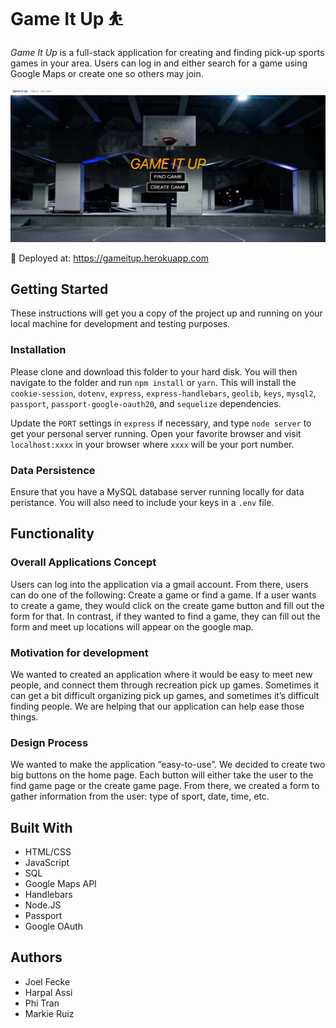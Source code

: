 # Game It Up ⛹️‍

*Game It Up* is a full-stack application for creating and finding pick-up sports games in your area. Users can log in and either search for a game using Google Maps or create one so others may join. 

![screenshot](public/screenshot.png)

🚀 Deployed at: https://gameitup.herokuapp.com 

## Getting Started

These instructions will get you a copy of the project up and running on your local machine for development and testing purposes.

### Installation

Please clone and download this folder to your hard disk. You will then navigate to the folder and run `npm install` or `yarn`. This will install the `cookie-session`, `dotenv`, `express`, `express-handlebars`, `geolib`, `keys`, `mysql2`, `passport`, `passport-google-oauth20`, and `sequelize` dependencies. 

Update the `PORT` settings in `express` if necessary, and type `node server` to get your personal server running. Open your favorite browser and visit `localhost:xxxx` in your browser where `xxxx` will be your port number. 

### Data Persistence

Ensure that you have a MySQL database server running locally for data peristance. You will also need to include your keys in a `.env` file.

## Functionality

### Overall Applications Concept

Users can log into the application via a gmail account. From there, users can do one of the following: Create a game or find a game. If a user wants to create a game, they would click on the create game button and fill out the form for that. In contrast, if they wanted to find a game, they can fill out the form and meet up locations will appear on the google map.

### Motivation for development

We wanted to created an application where it would be easy to meet new people, and connect them through recreation pick up games. Sometimes it can get a bit difficult organizing pick up games, and sometimes it’s difficult finding people. We are helping that our application can help ease those things.

### Design Process

We wanted to make the application “easy-to-use”. We decided to create two big buttons on the home page. Each button will either take the user to the find game page or the create game page. From there, we created a form to gather information from the user: type of sport, date, time, etc.

## Built With

- HTML/CSS
- JavaScript
- SQL
- Google Maps API
- Handlebars
- Node.JS
- Passport
- Google OAuth

## Authors

- Joel Fecke
- Harpal Assi
- Phi Tran
- Markie Ruiz
